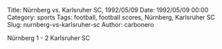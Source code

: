Title: Nürnberg vs. Karlsruher SC, 1992/05/09
Date: 1992/05/09 00:00
Category: sports
Tags: football, football scores, Nürnberg, Karlsruher SC
Slug: nurnberg-vs-karlsruher-sc
Author: carbonero


Nürnberg 1 - 2 Karlsruher SC

